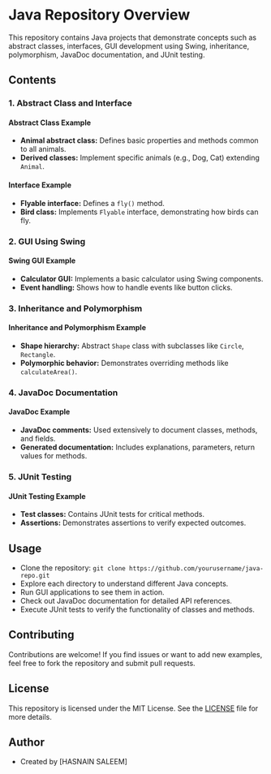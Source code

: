 # Java Repository Overview

This repository contains Java projects that demonstrate concepts such as abstract classes, interfaces, GUI development using Swing, inheritance, polymorphism, JavaDoc documentation, and JUnit testing.

## Contents

### 1. Abstract Class and Interface

#### Abstract Class Example

- **Animal abstract class:** Defines basic properties and methods common to all animals.
- **Derived classes:** Implement specific animals (e.g., Dog, Cat) extending `Animal`.

#### Interface Example

- **Flyable interface:** Defines a `fly()` method.
- **Bird class:** Implements `Flyable` interface, demonstrating how birds can fly.

### 2. GUI Using Swing

#### Swing GUI Example

- **Calculator GUI:** Implements a basic calculator using Swing components.
- **Event handling:** Shows how to handle events like button clicks.

### 3. Inheritance and Polymorphism

#### Inheritance and Polymorphism Example

- **Shape hierarchy:** Abstract `Shape` class with subclasses like `Circle`, `Rectangle`.
- **Polymorphic behavior:** Demonstrates overriding methods like `calculateArea()`.

### 4. JavaDoc Documentation

#### JavaDoc Example

- **JavaDoc comments:** Used extensively to document classes, methods, and fields.
- **Generated documentation:** Includes explanations, parameters, return values for methods.

### 5. JUnit Testing

#### JUnit Testing Example

- **Test classes:** Contains JUnit tests for critical methods.
- **Assertions:** Demonstrates assertions to verify expected outcomes.

## Usage

- Clone the repository: `git clone https://github.com/yourusername/java-repo.git`
- Explore each directory to understand different Java concepts.
- Run GUI applications to see them in action.
- Check out JavaDoc documentation for detailed API references.
- Execute JUnit tests to verify the functionality of classes and methods.

## Contributing

Contributions are welcome! If you find issues or want to add new examples, feel free to fork the repository and submit pull requests.

## License

This repository is licensed under the MIT License. See the [LICENSE](LICENSE) file for more details.

## Author

- Created by [HASNAIN SALEEM]

